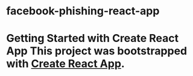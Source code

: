 # facebook-phishing-react-app
# Getting Started with Create React App  This project was bootstrapped with [Create React App](https://github.com/facebook/create-react-app).
